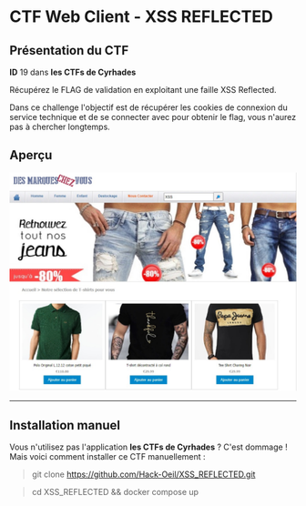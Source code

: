 # CTF Web Client - XSS REFLECTED

## Présentation du CTF 
**ID** 19 dans **les CTFs de Cyrhades**


Récupérez le FLAG de validation en exploitant une faille XSS Reflected.


Dans ce challenge l'objectif est de récupérer les cookies de connexion du service technique 
et de se connecter avec pour obtenir le flag, vous n'aurez pas à chercher longtemps.


## Aperçu
![infos/capture.jpg](infos/capture.jpg)


-----------

## Installation manuel
Vous n'utilisez pas l'application **les CTFs de Cyrhades** ? C'est dommage !
Mais voici comment installer ce CTF manuellement :

> git clone https://github.com/Hack-Oeil/XSS_REFLECTED.git

> cd XSS_REFLECTED && docker compose up

